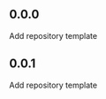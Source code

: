 [//]: # (TODO: add description of changes in version)
## 0.0.0

Add repository template

## 0.0.1

Add repository template  
